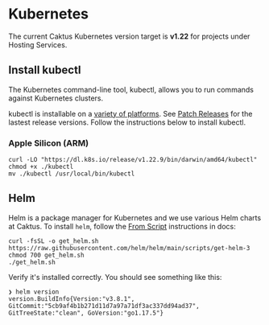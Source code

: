 # Kubernetes

The current Caktus Kubernetes version target is **v1.22** for projects under Hosting Services.


## Install kubectl

The Kubernetes command-line tool, kubectl, allows you to run commands against
Kubernetes clusters. 

kubectl is installable on a
[variety of platforms](https://kubernetes.io/docs/tasks/tools/). See [Patch Releases](https://kubernetes.io/releases/patch-releases/) for the lastest release versions. Follow the instructions below to install kubectl.


### Apple Silicon (ARM)

```shell
curl -LO "https://dl.k8s.io/release/v1.22.9/bin/darwin/amd64/kubectl"
chmod +x ./kubectl
mv ./kubectl /usr/local/bin/kubectl
```


## Helm

Helm is a package manager for Kubernetes and we use various Helm charts at Caktus. To install `helm`, follow the [From Script](https://helm.sh/docs/intro/install/#from-script) instructions in docs:

```shell
curl -fsSL -o get_helm.sh https://raw.githubusercontent.com/helm/helm/main/scripts/get-helm-3
chmod 700 get_helm.sh
./get_helm.sh
```

Verify it's installed correctly. You should see something like this:

```shell
❯ helm version 
version.BuildInfo{Version:"v3.8.1", GitCommit:"5cb9af4b1b271d11d7a97a71df3ac337dd94ad37", GitTreeState:"clean", GoVersion:"go1.17.5"}
```
